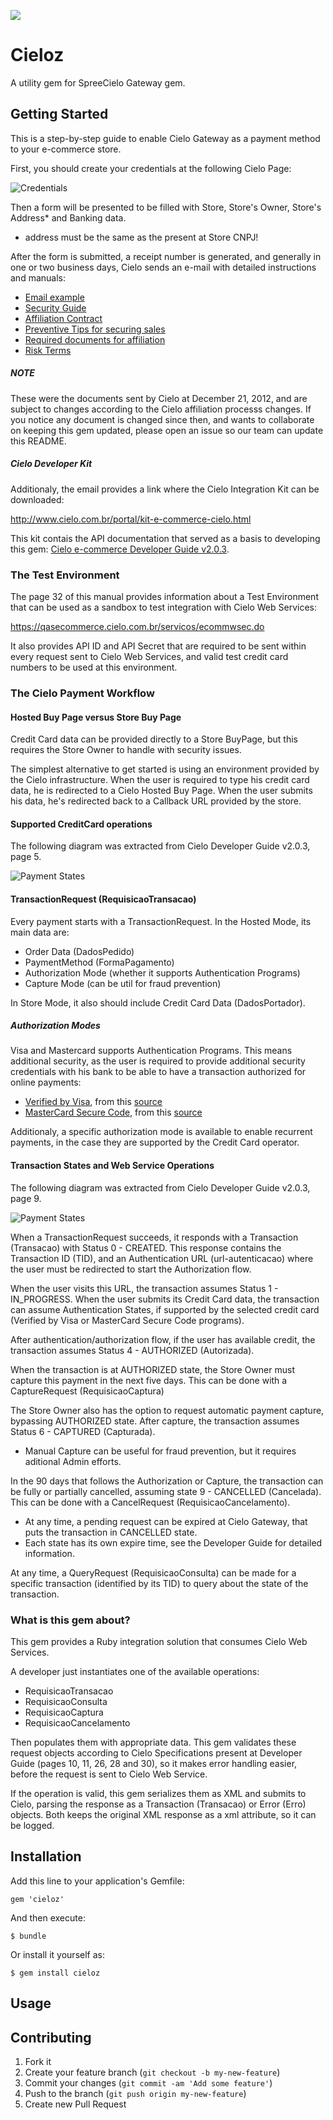 [<img src="https://secure.travis-ci.org/fabiolnm/cieloz.png"/>](http://travis-ci.org/fabiolnm/cieloz)

# Cieloz

A utility gem for SpreeCielo Gateway gem.

## Getting Started

This is a step-by-step guide to enable Cielo Gateway as a payment method to your e-commerce store.

First, you should create your credentials at the following Cielo Page:

![Credentials](https://raw.github.com/fabiolnm/cieloz/master/readme/credentials.png)

Then a form will be presented to be filled with Store, Store's Owner, Store's Address* and Banking data.
* address must be the same as the present at Store CNPJ!

After the form is submitted, a receipt number is generated, and generally in one or two business days,
Cielo sends an e-mail with detailed instructions and manuals:

 * [Email example](https://raw.github.com/fabiolnm/cieloz/master/readme/email_cielo.pdf)
 * [Security Guide](https://raw.github.com/fabiolnm/cieloz/master/readme/cielo_guia_seguranca_ecommerce.pdf)
 * [Affiliation Contract](https://raw.github.com/fabiolnm/cieloz/master/readme/contrato_de_afiliacao_ao_sistema_cielo.pdf)
 * [Preventive Tips for securing sales](https://raw.github.com/fabiolnm/cieloz/master/readme/dicas_preventivas_para_vendas_mais_seguras.pdf)
 * [Required documents for affiliation](https://raw.github.com/fabiolnm/cieloz/master/readme/lista_de_documentos_necessarios_para_afiliacao_de_vendas_pela_internet_pessoa_juridica.pdf)
 * [Risk Terms](https://raw.github.com/fabiolnm/cieloz/master/readme/termo_de_adesao_de_risco.pdf)

##### NOTE
These were the documents sent by Cielo at December 21, 2012, and are subject to changes according to the Cielo affiliation processs changes.
If you notice any document is changed since then, and wants to collaborate on keeping this gem updated, please open an issue
so our team can update this README.

##### Cielo Developer Kit
Additionaly, the email provides a link where the Cielo Integration Kit can be downloaded:

  http://www.cielo.com.br/portal/kit-e-commerce-cielo.html

This kit contais the API documentation that served as a basis to developing this gem:
[Cielo e-commerce Developer Guide v2.0.3](https://raw.github.com/fabiolnm/cieloz/master/readme/cielo_developer_guide_2.0.3.pdf).

### The Test Environment

The page 32 of this manual provides information about a Test Environment that can be used as a sandbox
to test integration with Cielo Web Services:

  https://qasecommerce.cielo.com.br/servicos/ecommwsec.do

It also provides API ID and API Secret that are required to be sent within every request sent
to Cielo Web Services, and valid test credit card numbers to be used at this environment.

### The Cielo Payment Workflow

#### Hosted Buy Page versus Store Buy Page

Credit Card data can be provided directly to a Store BuyPage, but this requires the Store
Owner to handle with security issues.

The simplest alternative to get started is using an environment provided by the Cielo
infrastructure. When the user is required to type his credit card data, he is redirected
to a Cielo Hosted Buy Page. When the user submits his data, he's redirected back to
a Callback URL provided by the store.


#### Supported CreditCard operations

The following diagram was extracted from Cielo Developer Guide v2.0.3, page 5.

![Payment States](https://raw.github.com/fabiolnm/cieloz/master/readme/supported_products.png)

#### TransactionRequest (RequisicaoTransacao)

Every payment starts with a TransactionRequest. In the Hosted Mode, its main data are:
 * Order Data (DadosPedido)
 * PaymentMethod (FormaPagamento)
 * Authorization Mode (whether it supports Authentication Programs)
 * Capture Mode (can be util for fraud prevention)

In Store Mode, it also should include Credit Card Data (DadosPortador).

##### Authorization Modes

Visa and Mastercard supports Authentication Programs. This means additional security, as the
user is required to provide additional security credentials with his bank to be able to
have a transaction authorized for online payments:

 * [Verified by Visa](https://raw.github.com/fabiolnm/cieloz/master/readme/verified_by_visa.png),
   from this [source](http://www.verifiedbyvisa.com.br/aspx/funciona/comofunciona.aspx)
 * [MasterCard Secure Code](https://raw.github.com/fabiolnm/cieloz/master/readme/mastercard_securecodedemo.swf),
   from this [source](https://www.mycardsecure.com/vpas/certegy_mc/i18n/en_US/securecodedemo.swf)

Additionaly, a specific authorization mode is available to enable recurrent payments, in the
case they are supported by the Credit Card operator.

#### Transaction States and Web Service Operations

The following diagram was extracted from Cielo Developer Guide v2.0.3, page 9.

![Payment States](https://raw.github.com/fabiolnm/cieloz/master/readme/cielo_payment_states.png)

When a TransactionRequest succeeds, it responds with a Transaction (Transacao) with Status 0 - CREATED.
This response contains the Transaction ID (TID), and an Authentication URL (url-autenticacao)
where the user must be redirected to start the Authorization flow.

When the user visits this URL, the transaction assumes Status 1 - IN_PROGRESS.
When the user submits its Credit Card data, the transaction can assume Authentication States,
if supported by the selected credit card (Verified by Visa or MasterCard Secure Code programs).

After authentication/authorization flow, if the user has available credit, the
transaction assumes Status 4 - AUTHORIZED (Autorizada).

When the transaction is at AUTHORIZED state, the Store Owner must capture this payment in the
next five days. This can be done with a CaptureRequest (RequisicaoCaptura)

The Store Owner also has the option to request automatic payment capture, bypassing AUTHORIZED state.
After capture, the transaction assumes Status 6 - CAPTURED (Capturada).

* Manual Capture can be useful for fraud prevention, but it requires aditional Admin efforts.

In the 90 days that follows the Authorization or Capture, the transaction can be fully or
partially cancelled, assuming state 9 - CANCELLED (Cancelada). This can be done with a
CancelRequest (RequisicaoCancelamento).

* At any time, a pending request can be expired at Cielo Gateway, that puts the transaction in CANCELLED state.
* Each state has its own expire time, see the Developer Guide for detailed information.

At any time, a QueryRequest (RequisicaoConsulta) can be made for a specific transaction
(identified by its TID) to query about the state of the transaction.

### What is this gem about?

This gem provides a Ruby integration solution that consumes Cielo Web Services.

A developer just instantiates one of the available operations:

 * RequisicaoTransacao
 * RequisicaoConsulta
 * RequisicaoCaptura
 * RequisicaoCancelamento

Then populates them with appropriate data. This gem validates these request objects according to
Cielo Specifications present at Developer Guide (pages 10, 11, 26, 28 and 30), so it makes error
handling easier, before the request is sent to Cielo Web Service.

If the operation is valid, this gem serializes them as XML and submits to Cielo, parsing the
response as a Transaction (Transacao) or Error (Erro) objects. Both keeps the original XML response
as a xml attribute, so it can be logged.

## Installation

Add this line to your application's Gemfile:

    gem 'cieloz'

And then execute:

    $ bundle

Or install it yourself as:

    $ gem install cieloz

## Usage

## Contributing

1. Fork it
2. Create your feature branch (`git checkout -b my-new-feature`)
3. Commit your changes (`git commit -am 'Add some feature'`)
4. Push to the branch (`git push origin my-new-feature`)
5. Create new Pull Request
